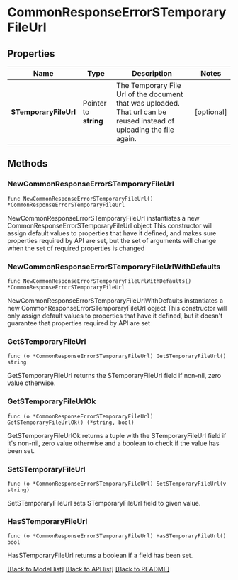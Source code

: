 # CommonResponseErrorSTemporaryFileUrl

## Properties

Name | Type | Description | Notes
------------ | ------------- | ------------- | -------------
**STemporaryFileUrl** | Pointer to **string** | The Temporary File Url of the document that was uploaded. That url can be reused instead of uploading the file again. | [optional] 

## Methods

### NewCommonResponseErrorSTemporaryFileUrl

`func NewCommonResponseErrorSTemporaryFileUrl() *CommonResponseErrorSTemporaryFileUrl`

NewCommonResponseErrorSTemporaryFileUrl instantiates a new CommonResponseErrorSTemporaryFileUrl object
This constructor will assign default values to properties that have it defined,
and makes sure properties required by API are set, but the set of arguments
will change when the set of required properties is changed

### NewCommonResponseErrorSTemporaryFileUrlWithDefaults

`func NewCommonResponseErrorSTemporaryFileUrlWithDefaults() *CommonResponseErrorSTemporaryFileUrl`

NewCommonResponseErrorSTemporaryFileUrlWithDefaults instantiates a new CommonResponseErrorSTemporaryFileUrl object
This constructor will only assign default values to properties that have it defined,
but it doesn't guarantee that properties required by API are set

### GetSTemporaryFileUrl

`func (o *CommonResponseErrorSTemporaryFileUrl) GetSTemporaryFileUrl() string`

GetSTemporaryFileUrl returns the STemporaryFileUrl field if non-nil, zero value otherwise.

### GetSTemporaryFileUrlOk

`func (o *CommonResponseErrorSTemporaryFileUrl) GetSTemporaryFileUrlOk() (*string, bool)`

GetSTemporaryFileUrlOk returns a tuple with the STemporaryFileUrl field if it's non-nil, zero value otherwise
and a boolean to check if the value has been set.

### SetSTemporaryFileUrl

`func (o *CommonResponseErrorSTemporaryFileUrl) SetSTemporaryFileUrl(v string)`

SetSTemporaryFileUrl sets STemporaryFileUrl field to given value.

### HasSTemporaryFileUrl

`func (o *CommonResponseErrorSTemporaryFileUrl) HasSTemporaryFileUrl() bool`

HasSTemporaryFileUrl returns a boolean if a field has been set.


[[Back to Model list]](../README.md#documentation-for-models) [[Back to API list]](../README.md#documentation-for-api-endpoints) [[Back to README]](../README.md)


